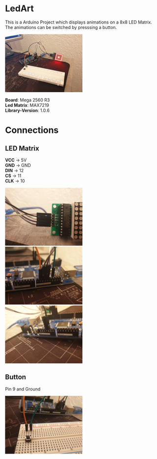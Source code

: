 # LedArt
This is a Arduino Project which displays animations on a 8x8 LED Matrix. The animations can be switched by presssing a button.

<img src="res/all.jpg" alt="Picture of all components" width="50%"/>

**Board**: Mega 2560 R3 <br>
**Led Matrix**: MAX7219 <br>
**Library-Version**: 1.0.6 <br>

# Connections
## LED Matrix
**VCC** -> 5V <br>
**GND** -> GND <br>
**DIN** -> 12 <br>
**CS** -> 11 <br>
**CLK** -> 10 <br>

<img src="res/led_matrix.jpg" width="50%" alt="Picture of the LED matrix" />

<img src="res/digital_port_arduino.jpg" width="50%" alt="Picture of the arduino ports" />

<img src="res/otherside_arduino.jpg" width="50%" alt="Picture of otherside of the arduino" />

## Button
Pin 9 and Ground

<img src="res/button.jpg" width="50%" alt="Picture of the button" />
